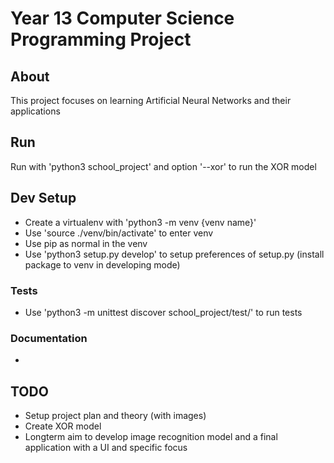 # Year 13 Computer Science Programming Project
## About
This project focuses on learning Artificial Neural Networks and their applications

## Run
Run with 'python3 school_project' and option '--xor' to run the XOR model

## Dev Setup
- Create a virtualenv with 'python3 -m venv {venv name}'
- Use 'source ./venv/bin/activate' to enter venv
- Use pip as normal in the venv
- Use 'python3 setup.py develop' to setup preferences of setup.py (install package to venv in developing mode)
### Tests
- Use 'python3 -m unittest discover school_project/test/' to run tests
### Documentation
- 

## TODO
- Setup project plan and theory (with images)
- Create XOR model
- Longterm aim to develop image recognition model and a final application with a UI and specific focus